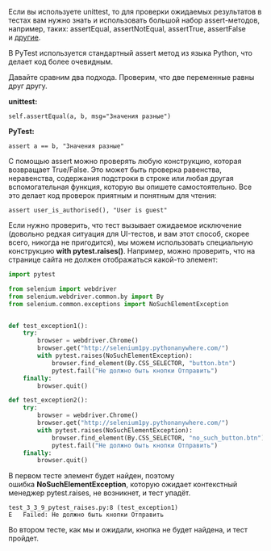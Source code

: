 Если вы используете unittest, то для проверки ожидаемых результатов в тестах вам нужно знать и использовать большой набор assert-методов, например, таких: assertEqual, assertNotEqual, assertTrue, assertFalse и [другие](https://docs.python.org/3/library/unittest.html#assert-methods%EF%BB%BF).

В PyTest используется стандартный assert метод из языка Python, что делает код более очевидным.

Давайте сравним два подхода. Проверим, что две переменные равны друг другу.

**unittest:**
```
self.assertEqual(a, b, msg="Значения разные")
```
**PyTest:**
```
assert a == b, "Значения разные"
```
С помощью assert можно проверять любую конструкцию, которая возвращает True/False. Это может быть проверка равенства, неравенства, содержания подстроки в строке или любая другая вспомогательная функция, которую вы опишете самостоятельно. Все это делает код проверок приятным и понятным для чтения: 
```
assert user_is_authorised(), "User is guest"
```
Если нужно проверить, что тест вызывает ожидаемое исключение (довольно редкая ситуация для UI-тестов, и вам этот способ, скорее всего, никогда не пригодится), мы можем использовать специальную конструкцию **with pytest.raises()**. Например, можно проверить, что на странице сайта не должен отображаться какой-то элемент:

```python
import pytest

from selenium import webdriver
from selenium.webdriver.common.by import By
from selenium.common.exceptions import NoSuchElementException


def test_exception1():
    try:
        browser = webdriver.Chrome()
        browser.get("http://selenium1py.pythonanywhere.com/")
        with pytest.raises(NoSuchElementException):
            browser.find_element(By.CSS_SELECTOR, "button.btn")
            pytest.fail("Не должно быть кнопки Отправить")
    finally: 
        browser.quit()

def test_exception2():
    try:
        browser = webdriver.Chrome()
        browser.get("http://selenium1py.pythonanywhere.com/")
        with pytest.raises(NoSuchElementException):
            browser.find_element(By.CSS_SELECTOR, "no_such_button.btn")
            pytest.fail("Не должно быть кнопки Отправить")
    finally: 
        browser.quit()
```

В первом тесте элемент будет найден, поэтому ошибка **NoSuchElementException**, которую ожидает контекстный менеджер pytest.raises, не возникнет, и тест упадёт.
```
test_3_3_9_pytest_raises.py:8 (test_exception1)
E   Failed: Не должно быть кнопки Отправить
```
Во втором тесте, как мы и ожидали, кнопка не будет найдена, и тест пройдет.